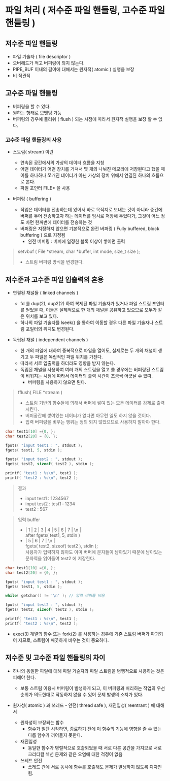 # 파일 처리 ( 저수준 파일 핸들링, 고수준 파일 핸들링 )

## 저수준 파일 핸들링
* 파일 기술자 ( file descriptor ) 
* 오버헤드가 적고 버퍼링이 되지 않는다.
* PIPE_BUF 이내의 길이에 대해서는 원자적( atomic ) 실행을 보장
* 비 직관적


## 고수준 파일 핸들링
* 버퍼링을 할 수 있다.
* 원하는 형태로 모맷팅 가능
* 버퍼링의 경우에 플러쉬 ( flush ) 되는 시점에 따라서 원자적 실행을 보장 할 수 없다.

### 고수준 파일 핸들링의 사용
* 스트림( stream) 이란
	- 연속된 공간에서의 가상의 데이터 흐름을 지칭
	- 어떤 데이터가 어떤 장치를 거쳐서 몇 개의 나눠진 메모리에 저장된다고 했을 때
	이를 하나하나 쪼개진 데이터가 아닌 가상의 장치 위에서 연결된 하나의 흐름으로 본다.
	- 파일 포인터 FILE* 을 사용

* 버퍼링 ( buffering )
	-  작업은 데이터를 전송하는데 있어서 바로 목적지로 보내는 것이 아니라
	중간에 버퍼를 두어 전송하고자 하는 데이터를 임시로 저장해 두었다가, 그것이 어느 정도 차면 한꺼번에 데이터를 전송하는 것
	- 버퍼링은 지정하지 않으면 기본적으로 완전 버퍼링 ( Fully buffered, block buffering ) 으로 지정됨
		- 완전 버퍼링 : 버퍼에 일정한 블록 이상이 쌓이면 출력


> setvbuf ( File *stream, char *buffer, int mode, size_t size );
> - 스트림 버퍼링 방식을 변경한다.



## 저수준과 고수준 파일 입출력의 혼용
* 연결된 채널들 ( linked channels )
	- fd 를 dup(2), dup2(2) 하여 복제된 파일 기술자가 있거나 파일 스트림 포인터를 얻었을 때, 이들은 실제적으로 한 개의 채널을 공유하고 있으므로 모두가 같은 위치를 보고 있다.
	- 하나의 파일 기술자를 lseek() 을 통하여 이동할 경우 다른 파일 기술자나 스트림 포일터의 위치도 변경된다.

* 독립된 채널 ( independent channels )
	- 한 개의 파일에 대하여 중복적으로 파일을 열어도, 실제로는 두 개의 채널이 생기고 두 파일은 독립적인 파일 위치를 가진다.
	- 따라서 서로 입출력을 하더라도 영향을 받지 않는다.
	- 독립된 채널을 사용하여 여러 개의 스트림을 열고 쓸 경우에는 버퍼링된 스트림이 비워지는 시점에 따라서 데이터의 출력 시간이 조금씩 어긋날 수 있따.
		* 버퍼링을 사용하지 않으면 된다.
	

> fflush( FILE *stream )
> - 스트림 기반의 함수들에 의해서 버퍼에 쌓여 있는 모든 데이터를 강제로 출력시킨다. 
> - 버퍼공간에 쌓여있는 데이터가 없다면 아무런 일도 하지 않을 것이다.
> - 입력 버퍼링을 비우는 행위는 정의 되지 않았으므로 사용하지 말아야 한다.

```c++
char test1[10] ={0, };
char test2[20] = {0, };

fputs( "input test1 : ", stdout );
fgets( test1, 5, stdin );

fputs( "input test2 : ", stdout );
fgets( test2, sizeof( test2 ), stdin );

printf( "test1 : %s\n", test1 );
printf( "test2 : %s\n", test2 );
```
> 결과   
> 	- input test1 : 1234567  
> 	- input test2 : test1 : 1234  
> 	- test2 : 567  

> 입력 buffer  
> 	* | 1 | 2 | 3 | 4 | 5 | 6 | 7 | \n |   
> after fgets( test1, 5, stdin )   
> 	* | 5 | 6 | 7 | \n |   
> fgets( test2, sizeof( test2 ), stdin );  
> 사용자가 입력하지 않아도 이미 버퍼에 문자들이 남아있기 때문에 남아있는 문자역을 읽어들여 test2 에 저장한다.

```c++
char test1[10] ={0, };
char test2[20] = {0, };

fputs( "input test1 : ", stdout );
fgets( test1, 5, stdin );

while( getchar() != '\n' ); // 입력 버퍼를 비움

fputs( "input test2 : ", stdout );
fgets( test2, sizeof( test2 ), stdin );

printf( "test1 : %s\n", test1 );
printf( "test2 : %s\n", test2 );
```

* exec(3) 계열의 함수 또는 fork(2) 를 사용하는 경우에 기존 스트림 버퍼가 파괴되어 지므로, 스트림이 깨끗하게 비우는 것이 중요하다.


## 저수준 및 고수준 파일 핸들링의 차이

* 하나의 동일한 파일에 대해 파일 기술자와 파일 스트림을 병행적으로 사용하는 것은 피해야 한다.
	- 보통 스트림 이용시 버퍼링이 발생하게 되고, 이 버퍼링과 처리하는 작업의 우선순위가 의도한대로 작동하지 않을 수 있어 문제 발생의 소지가 있다.

* 원자성( atomic ) 과 쓰레드 - 안전( thread safe ), 재진입성( reentrant ) 에 대해서
	- 원자성이 보장되는 함수
		* 함수가 일단 시작하면, 종료하기 전에 이 함수의 기능에 영향을 줄 수 있는 다름 함수가 끼어들지 못한다.
	- 재진입성
		* 동일한 함수가 병렬적으로 호출되었을 때 서로 다른 공간을 가지므로 서로 크리티컬 섹션 문제와 같은 오염에 대한 걱정이 없음
	- 쓰레드 안전
		* 쓰레드 간에 서로 동시에 함수를 호출해도 문제가 발생하지 않도록 디자인됨.

